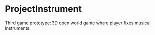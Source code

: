 # ProjectInstrument
Third game prototype: 3D open world game where player fixes musical instruments.
